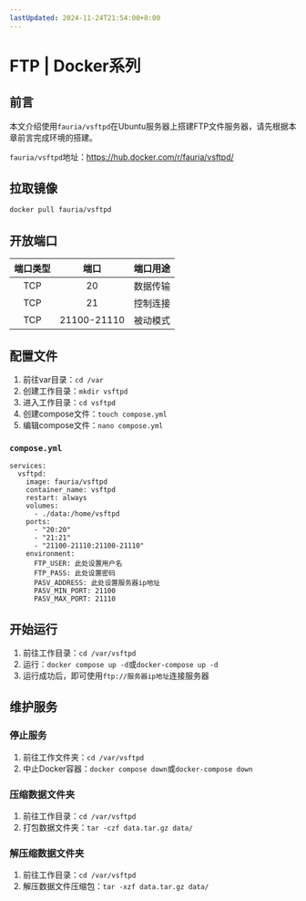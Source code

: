 ```yaml
---
lastUpdated: 2024-11-24T21:54:00+8:00
---
```


# FTP | Docker系列

## 前言

本文介绍使用`fauria/vsftpd`在Ubuntu服务器上搭建FTP文件服务器，请先根据本章前言完成环境的搭建。

`fauria/vsftpd`地址：<https://hub.docker.com/r/fauria/vsftpd/>

## 拉取镜像

```bash
docker pull fauria/vsftpd
```

## 开放端口

| 端口类型 |    端口     | 端口用途 |
| :------: | :---------: | :------: |
|   TCP    |     20      | 数据传输 |
|   TCP    |     21      | 控制连接 |
|   TCP    | 21100-21110 | 被动模式 |

## 配置文件

1. 前往var目录：`cd /var`
2. 创建工作目录：`mkdir vsftpd`
3. 进入工作目录：`cd vsftpd`
4. 创建compose文件：`touch compose.yml`
5. 编辑compose文件：`nano compose.yml`

### `compose.yml`

```yml{13,14,15}
services:
  vsftpd:
    image: fauria/vsftpd
    container_name: vsftpd
    restart: always
    volumes:
      - ./data:/home/vsftpd
    ports:
      - "20:20"
      - "21:21"
      - "21100-21110:21100-21110"
    environment:
      FTP_USER: 此处设置用户名
      FTP_PASS: 此处设置密码
      PASV_ADDRESS: 此处设置服务器ip地址
      PASV_MIN_PORT: 21100
      PASV_MAX_PORT: 21110
```

## 开始运行

1. 前往工作目录：`cd /var/vsftpd`
2. 运行：`docker compose up -d`或`docker-compose up -d`
3. 运行成功后，即可使用`ftp://服务器ip地址`连接服务器

## 维护服务

### 停止服务

1. 前往工作文件夹：`cd /var/vsftpd`
2. 中止Docker容器：`docker compose down`或`docker-compose down`

### 压缩数据文件夹

1. 前往工作目录：`cd /var/vsftpd`
2. 打包数据文件夹：`tar -czf data.tar.gz data/`

### 解压缩数据文件夹

1. 前往工作目录：`cd /var/vsftpd`
2. 解压数据文件压缩包：`tar -xzf data.tar.gz data/`
